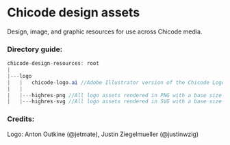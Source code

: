 # Chicode design assets

Design, image, and graphic resources for use across Chicode media.

### Directory guide:

```java
chicode-design-resources: root
|
|---logo
|   |   chicode-logo.ai //Adobe Illustrator version of the Chicode Logo
|   |
|   |---highres-png //All logo assets rendered in PNG with a base size of 1000px
|   |---highres-svg //All logo assets rendered in SVG with a base size of 1000px
```

### Credits:
Logo: Anton Outkine (@jetmate), Justin Ziegelmueller (@justinwzig)